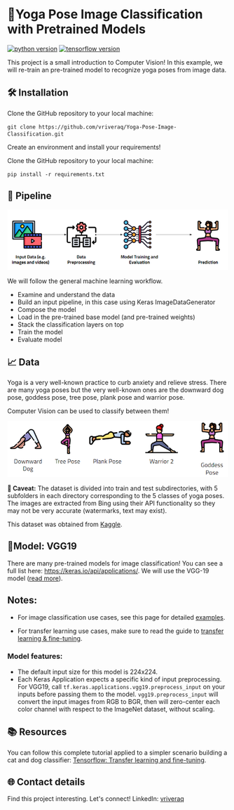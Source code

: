 # 🧘Yoga Pose Image Classification with Pretrained Models

[![python version](https://img.shields.io/badge/python-3.x-blue)](https://python.org)
[![tensorflow version](https://img.shields.io/badge/tensorflow-2.x-orange)](https://www.tensorflow.org/)


This project is a small introduction to Computer Vision! In this example, we will re-train an pre-trained model to recognize yoga poses from image data. 

## 🛠️ Installation
Clone the GitHub repository to your local machine:
```
git clone https://github.com/vriveraq/Yoga-Pose-Image-Classification.git
```
Create an environment and install your requirements!

Clone the GitHub repository to your local machine:

```
pip install -r requirements.txt
```

## 👣 Pipeline
<img src="images/yoga_pipeline.png"> </img>

We will follow the general machine learning workflow.

* Examine and understand the data
* Build an input pipeline, in this case using Keras ImageDataGenerator
* Compose the model
* Load in the pre-trained base model (and pre-trained weights)
* Stack the classification layers on top
* Train the model
* Evaluate model

## 📈 Data

Yoga is a very well-known practice to curb anxiety and relieve stress. There are many yoga poses but the very well-known ones are the downward dog pose, goddess pose, tree pose, plank pose and warrior pose. 

Computer Vision can be used to classify between them!


<img src="images/labels.png"> </img>


**🔎 Caveat:** The dataset is divided into train and test subdirectories, with 5 subfolders in each directory corresponding to the 5 classes of yoga poses. The images are extracted from Bing using their API functionality so they may not be very accurate (watermarks, text may exist).

This dataset was obtained from [Kaggle](https://www.kaggle.com/datasets/niharika41298/yoga-poses-dataset).


## 🤳Model: VGG19

There are many pre-trained models for image classification! You can see a full list here: https://keras.io/api/applications/. We will use the VGG-19 model ([read more](https://keras.io/api/applications/vgg/#vgg19-function)).

## Notes:
* For image classification use cases, see this page for detailed [examples](https://keras.io/api/applications/#usage-examples-for-image-classification-models).

* For transfer learning use cases, make sure to read the guide to [transfer learning & fine-tuning](https://keras.io/guides/transfer_learning/).
### Model features:
* The default input size for this model is 224x224. 
* Each Keras Application expects a specific kind of input preprocessing. For VGG19, call `tf.keras.applications.vgg19.preprocess_input` on your inputs before passing them to the model. `vgg19.preprocess_input` will convert the input images from RGB to BGR, then will zero-center each color channel with respect to the ImageNet dataset, without scaling.


## 📚 Resources

You can follow this complete tutorial applied to a simpler scenario building a cat and dog classifier: [Tensorflow: Transfer learning and fine-tuning](https://www.tensorflow.org/tutorials/images/transfer_learning).


## 🌐 Contact details
Find this project interesting. Let's connect!
LinkedIn: [vriveraq](www.linkedin.com/in/vriveraq)
